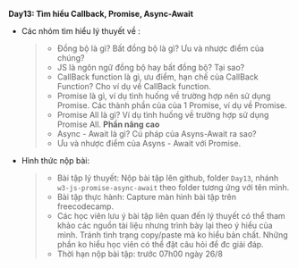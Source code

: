 **Day13: Tìm hiểu Callback, Promise, Async-Await**

- Các nhóm tìm hiểu lý thuyết về :
  > - Đồng bộ là gì? Bất đồng bộ là gì? Ưu và nhược điểm của chúng?
  > - JS là ngôn ngữ đồng bộ hay bất đồng bộ? Tại sao?
  > - CallBack function là gì, ưu điểm, hạn chế của CallBack Function? Cho ví dụ về CallBack function.
  > - Promise là gì, ví dụ tình huống về trường hợp nên sử dụng Promise. Các thành phần của của 1 Promise, ví dụ về Promise.
  > - Promise All là gì? Ví dụ tình huống về trường hợp sử dụng Promise All.
  > **Phần nâng cao**
  > - Async - Await là gì? Cú pháp của Asyns-Await ra sao?
  > - Ưu và nhược điểm của Asyns - Await với Promise.
- Hình thức nộp bài:
  > - Bài tập lý thuyết: Nộp bài tập lên github, folder `Day13`, nhánh `w3-js-promise-async-await` theo folder tương ứng với tên mình.
  > - Bài tập thực hành: Capture màn hình bài tập trên freecodecamp.
  > - Các học viên lưu ý bài tập liên quan đến lý thuyết có thể tham khảo các nguồn tài liệu nhưng trình bày lại theo ý hiểu của mình. Tránh tình trạng copy/paste mà ko hiểu bản chất. Những phần ko hiểu học viên có thể đặt câu hỏi để đc giải đáp.
  > - Thời hạn nộp bài tập: trước 07h00 ngày 26/8
